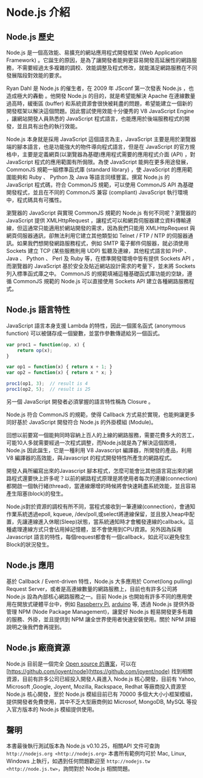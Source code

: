 # Node.js 介紹

## Node.js 歷史

Node.js 是一個高效能、易擴充的網站應用程式開發框架 (Web Application Framework) 。它誕生的原因，是為了讓開發者能夠更容易開發高延展性的網路服務，不需要經過太多複雜的調校、效能調整及程式修改，就能滿足網路服務在不同發展階段對效能的要求。

Ryan Dahl 是 Node.js 的催生者，在 2009 年 JSconf 第一次發表 Node.js ，也造成極大的轟動 。他開發 Node.js 的目的，就是希望能解決 Apache 在連線數量過高時，緩衝區 (buffer) 和系統資源會很快被耗盡的問題，希望能建立一個新的開發框架以解決這個問題。因此嘗試使用效能十分優秀的 V8 JavaScript Engine ，讓網站開發人員熟悉的 JavaScript 程式語言，也能應用於後端服務程式的開發，並且具有出色的執行效能。

Node.js 本身就是採用 JavaScript 這個語言為主，JavaScript 主要是用於瀏覽器端的腳本語言，也是功能強大的物件導向程式語言，但是在 JavaScript 的官方規格中，主要是定義網頁(以瀏覽器為基礎)應用程式需要的應用程式介面 (API) ，對 JavaScript 程式的應用範圍有所侷限。為使 JavaScript 能夠在更多用途發展， CommonJS 規範一組標準函式庫 (standard library) ，使 JavaScript 的應用範圍能夠和 Ruby 、 Python 及 Java 等語言同樣豐富。撰寫 Node.js 的 JavaScript 程式碼，符合 CommonJS 規範，可以使用 CommonJS API 為基礎開發程式，並且在不同的 CommonJS 兼容 (compliant) JavaScript 執行環境中，程式碼具有可攜性。

瀏覽器的 JavaScript 與實現 CommonJS 規範的 Node.js 有何不同呢？瀏覽器的 JavaScript 提供 XMLHttpRequest ，讓程式可以和網頁伺服器建立資料傳輸連線，但這通常只能適用於網站開發的需求，因為我們只能用 XMLHttpRequest 與網頁伺服器通訊，卻無法利用它建立其他類型如 Telnet / FTP / NTP 的伺服器通訊。如果我們想開發網路服務程式，例如 SMTP 電子郵件伺服器，就必須使用 Sockets 建立 TCP (某些服務則用 UDP) 監聽及連線，其他程式語言如 PHP 、 Java 、 Python 、 Perl 及 Ruby 等，在標準開發環境中皆有提供 Sockets API ，而瀏覽器的 JavaScript 基於安全及貼近網站設計需求的考量下，並未將 Sockets 列入標準函式庫之中。 CommonJS 的規範填補這種基礎函式庫功能的空缺，遵循 CommonJS 規範的 Node.js 可以直接使用 Sockets API 建立各種網路服務程式。

## Node.js 語言特性

JavaScript 語言本身支援 Lambda 的特性，因此一個匿名函式 (anonymous function) 可以被儲存成一個變數，並當作參數傳遞給另一個函式。

```javascript
var proc1 = function(op, x) {
    return op(x);
}

var op1 = function(x) { return x + 1; }
var op2 = function(x) { return x * x; }

proc1(op1, 3);  // result is 4
proc1(op2, 5);  // result is 25
```

另一個 JavaScript 開發者必須掌握的語言特性稱為 Closure 。

Node.js 符合 CommonJS 的規範，使得 Callback 方式易於實現，也能夠讓更多同好基於 JavaScript 開發符合 Node.js 的外掛模組 (Module)。

回想以前要寫一個能夠同時容納上百人的上線的網路服務，需要花費多大的苦工，可能10人多就需要經過一次程式調整，而Node.js就是為了解決這個困境， Node.js 因此誕生，它是一種利用 V8 Javascript 編譯器，所開發的產品，利用V8 編譯器的高效能，與Javascript 的程式開發特性所產生的網路程式。

開發人員所編寫出來的Javascript 腳本程式，怎麼可能會比其他語言寫出來的網路程式還要快上許多呢？以前的網路程式原理是將使用者每次的連線(connection)都開啟一個執行緒(thread)，當連線爆增的時候將會快速耗盡系統效能，並且容易產生阻塞(block)的發生。

Node.js對於資源的調校有所不同，當程式接收到一筆連線(connection)，會通知作業系統透過epoll, kqueue, /dev/poll,或select將連線保留，並且放入heap中配置，先讓連線進入休眠(Sleep)狀態，當系統通知時才會觸發連線的callback。這種處理連線方式只會佔用掉記憶體，並不會使用到CPU資源。另外因為採用Javascript 語言的特性，每個request都會有一個callback，如此可以避免發生Block的狀況發生。

## Node.js 應用

基於 Callback / Event-driven 特性，Node.js 大多應用於 Comet(long pulling) Request Server，或者是高連線數量的網路服務上，目前也有許多公司將 Node.js 設為內部核心網路服務之一。目前 Node.js 也開始有許多不同的應用使用在開放式硬體平台中，例如 [Raspberry Pi](www.raspberrypi.org/‎), [arduino](http://www.arduino.cc/) 等, 透過 Node.js 提供外掛管理 NPM (Node Package Management)，讓愛好 Node.js 輕易開發更多有趣的服務、外掛，並且提供到 NPM 讓全世界使用者快速安裝使用。關於 NPM 詳細說明之後我們會再提到。

## Node.js 廠商資源

Node.js 目前是一個完全 [Open source 的專案](https://github.com/joyent/node)，可以在 [https://github.com/joyent/node](https://github.com/joyent/node) 找到相關資源，目前有許多公司已經投入開發人員進入 Node.js 核心開發，目前有 Yahoo, Microsoft ,Google, Joyent, Mozilla, Rackspace, Redhat 等廠商投入資源至 Node.js 核心開發，至於 Node.js 模組目前已有 70000 多個大大小小框架模組，提供開發者免費使用，其中不乏大型廠商例如 Microsof, MongoDB, MySQL 等投入官方版本的 Node.js 模組提供使用。

## 聲明

本書最後執行測試版本為 Node.js v0.10.25，相關API 文件可查詢`http://nodejs.org <http://nodejs.org>`
本書所有範例均可於 Mac, Linux, Windows 上執行，如遇到任何問題歡迎至 `http://nodejs.tw <http://node.js.tw>`，詢問對於 Node.js 相關問題。
